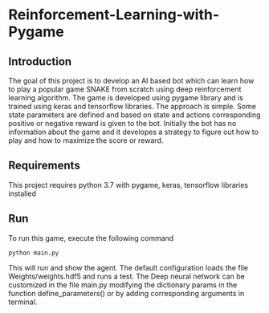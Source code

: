 # Reinforcement-Learning-with-Pygame

## Introduction
The goal of this project is to develop an AI based bot which can learn how to play a popular game SNAKE from scratch using deep reinforcement learning algorithm. The game is developed using pygame library and is trained using keras and tensorflow libraries. The approach is simple. Some state parameters are defined and based on state and actions corresponding positive or negative reward is given to the bot. Initially the bot has no information about the game and it developes a strategy to figure out how to play and how to maximize the score or reward.

## Requirements
This project requires python 3.7 with pygame, keras, tensorflow libraries installed

## Run
To run this game, execute the following command
```
python main.py
```
This will run and show the agent. The default configuration loads the file Weights/weights.hdf5 and runs a test. The Deep neural network can be customized in the file main.py modifying the dictionary params in the function define_parameters() or by adding corresponding arguments in terminal.

